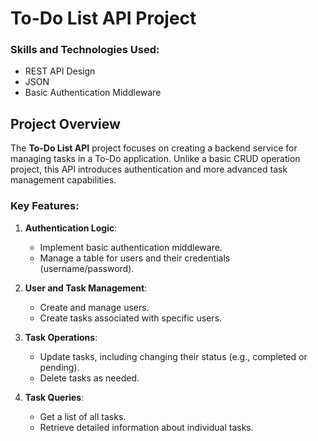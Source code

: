 # To-Do List API Project

### Skills and Technologies Used:
- REST API Design
- JSON
- Basic Authentication Middleware

## Project Overview

The **To-Do List API** project focuses on creating a backend service for managing tasks in a To-Do application. Unlike a basic CRUD operation project, this API introduces authentication and more advanced task management capabilities.

### Key Features:
1. **Authentication Logic**: 
   - Implement basic authentication middleware.
   - Manage a table for users and their credentials (username/password).
   
2. **User and Task Management**:
   - Create and manage users.
   - Create tasks associated with specific users.

3. **Task Operations**:
   - Update tasks, including changing their status (e.g., completed or pending).
   - Delete tasks as needed.
   
4. **Task Queries**:
   - Get a list of all tasks.
   - Retrieve detailed information about individual tasks.
